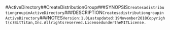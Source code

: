 #ActiveDirectory##CreateDistributionGroup###SYNOPSIS```CreatesadistributiongroupinActiveDirectory```###DESCRIPTION```CreatesadistributiongroupinActiveDirectory```###NOTES```Version:1.0Lastupdated:19November2018Copyright(c)BitTitan,Inc.Allrightsreserved.LicensedundertheMITLicense.```
